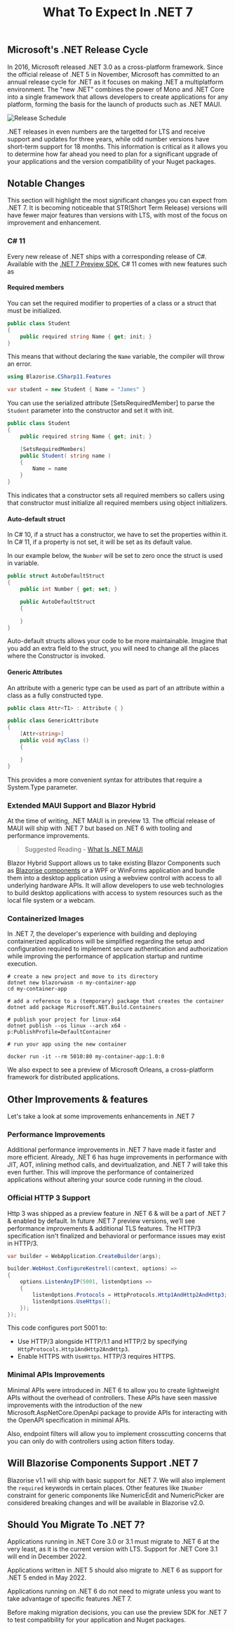 ﻿---
title: What To Expect In .NET 7
description: we analyze new features currently available in preview 7 of .NET 7, the last preview before the official stable release in November 2022
permalink: /blog/what-to-expect-in-net7
canonical: /blog/what-to-expect-in-net7
image-url: img/blog/2022-08-29/NET7.png
image-title: What To Expect In .NET 7
author-name: James Amattey
author-image: james
posted-on: August 23rd, 2022
read-time: 5 min
---


## Microsoft's .NET Release Cycle

In 2016, Microsoft released .NET 3.0 as a cross-platform framework. Since the official release of .NET 5 in November, Microsoft has committed to an annual release cycle for .NET as it focuses on making .NET a multiplatform environment. The "new .NET" combines the power of Mono and .NET Core into a single framework that allows developers to create applications for any platform, forming the basis for the launch of products such as .NET MAUI.

![Release Schedule](img/blog/2022-08-29/ReleaseCycle.png)

.NET releases in even numbers are the targetted for LTS and receive support and updates for three years, while odd number versions have short-term support for 18 months. This information is critical as it allows you to determine how far ahead you need to plan for a significant upgrade of your applications and the version compatibility of your Nuget packages.

## Notable Changes 

This section will highlight the most significant changes you can expect from .NET 7. It is becoming noticeable that STR(Short Term Release) versions will have fewer major features than versions with LTS, with most of the focus on improvement and enhancement.

### C# 11

Every new release of .NET ships with a corresponding release of C#. Available with the [.NET 7 Preview SDK](https://dotnet.microsoft.com/en-us/download/dotnet/7.0), C# 11 comes with new features such as 

#### Required members

You can set the required modifier to properties of a class or a struct that must be initialized.

```cs
public class Student
{
    public required string Name { get; init; }
}
```

This means that without declaring the `Name` variable, the compiler will throw an error. 

```cs
using Blazorise.CSharp11.Features

var student = new Student { Name = "James" }
```

You can use the serialized attribute [SetsRequiredMember] to parse the `Student` parameter into the constructor and set it with init. 

```cs
public class Student
{
    public required string Name { get; init; }

    [SetsRequiredMembers]
    public Student( string name )
    {
        Name = name
    }
}
```

This indicates that a constructor sets all required members so callers using that constructor must initialize all required members using object initializers.

#### Auto-default struct

In C# 10, if a struct has a constructor, we have to set the properties within it. In C# 11, if a property is not set, it will be set as its default value. 

In our example below, the `Number` will be set to zero once the struct is used in variable.

```cs
public struct AutoDefaultStruct
{
    public int Number { get; set; }

    public AutoDefaultStruct
    {

    }
}
```

Auto-default structs allows your code to be more maintainable. Imagine that you add an extra field to the struct, you will need to change all the places where the Constructor is invoked.



#### Generic Attributes

An attribute with a generic type can be used as part of an attribute within a class as a fully constructed type.

```cs
public class Attr<T1> : Attribute { }

public class GenericAttribute
{
    [Attr<string>]
    public void myClass ()
    {

    }
}
```

This provides a more convenient syntax for attributes that require a System.Type parameter.

### Extended MAUI Support and Blazor Hybrid

At the time of writing, .NET MAUI is in preview 13. The official release of MAUI will ship with .NET 7 but based on .NET 6 with tooling and performance improvements.

> Suggested Reading - [What Is .NET MAUI](/blog/a-beginners-guide-to-maui)

Blazor Hybrid Support allows us to take existing Blazor Components such as [Blazorise components](docs/components) or a WPF or WinForms application and bundle them into a desktop application using a webview control with access to all underlying hardware APIs. It will allow developers to use web technologies to build desktop applications with access to system resources such as the local file system or a webcam.

### Containerized Images

In .NET 7, the developer's experience with building and deploying containerized applications will be simplified regarding the setup and configuration required to implement secure authentication and authorization while improving the performance of application startup and runtime execution. 

```
# create a new project and move to its directory
dotnet new blazorwasm -n my-container-app
cd my-container-app

# add a reference to a (temporary) package that creates the container
dotnet add package Microsoft.NET.Build.Containers

# publish your project for linux-x64
dotnet publish --os linux --arch x64 -
p:PublishProfile=DefaultContainer

# run your app using the new container

docker run -it --rm 5010:80 my-container-app:1.0:0
```

We also expect to see a preview of Microsoft Orleans, a cross-platform framework for distributed applications. 

## Other Improvements & features

Let's take a look at some improvements enhancements in .NET 7

### Performance Improvements

Additional performance improvements in .NET 7 have made it faster and more efficient. Already, .NET 6 has huge improvements in performance with JIT, AOT, inlining method calls, and devirtualization, and .NET 7 will take this even further. This will improve the performance of containerized applications without altering your source code running in the cloud.

### Official HTTP 3 Support

Http 3 was shipped as a preview feature in .NET 6 & will be a part of .NET 7 & enabled by default. In future .NET 7 preview versions, we’ll see performance improvements & additional TLS features. The HTTP/3 specification isn't finalized and behavioral or performance issues may exist in HTTP/3.

```cs
var builder = WebApplication.CreateBuilder(args);

builder.WebHost.ConfigureKestrel((context, options) =>
{
    options.ListenAnyIP(5001, listenOptions =>
    {
        listenOptions.Protocols = HttpProtocols.Http1AndHttp2AndHttp3;
        listenOptions.UseHttps();
    });
});
```

This code configures port 5001 to:

- Use HTTP/3 alongside HTTP/1.1 and HTTP/2 by specifying ```HttpProtocols.Http1AndHttp2AndHttp3```.
- Enable HTTPS with ```UseHttps```. HTTP/3 requires HTTPS.

### Minimal APIs Improvements

Minimal APIs were introduced in .NET 6 to allow you to create lightweight APIs without the overhead of controllers. These APIs have seen massive improvements with the introduction of the new Microsoft.AspNetCore.OpenApi package to provide APIs for interacting with the OpenAPI specification in minimal APIs. 

Also, endpoint filters will allow you to implement crosscutting concerns that you can only do with controllers using action filters today.

## Will Blazorise Components Support .NET 7

Blazorise v1.1 will ship with basic support for .NET 7. We will also implement the `required` keywords in certain places. Other features like `INumber` constraint for generic components like NumericEdit and NumericPicker are considered breaking changes and will be available in Blazorise v2.0.

## Should You Migrate To .NET 7?

Applications running in .NET Core 3.0 or 3.1 must migrate to .NET 6 at the very least, as it is the current version with LTS. Support for .NET Core 3.1 will end in December 2022.
 
Applications written in .NET 5 should also migrate to .NET 6 as support for .NET 5 ended in May 2022.
 
Applications running on .NET 6 do not need to migrate unless you want to take advantage of specific features .NET 7.
 
Before making migration decisions, you can use the preview SDK for .NET 7 to test compatibility for your application and Nuget packages.